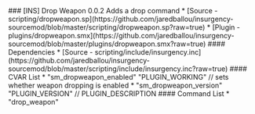 <a name="dropweapon">
### [INS] Drop Weapon 0.0.2
Adds a drop command
 * [Source - scripting/dropweapon.sp](https://github.com/jaredballou/insurgency-sourcemod/blob/master/scripting/dropweapon.sp?raw=true)
 * [Plugin - plugins/dropweapon.smx](https://github.com/jaredballou/insurgency-sourcemod/blob/master/plugins/dropweapon.smx?raw=true)
#### Dependencies
 * [Source - scripting/include/insurgency.inc](https://github.com/jaredballou/insurgency-sourcemod/blob/master/scripting/include/insurgency.inc?raw=true)
#### CVAR List
 * "sm_dropweapon_enabled" "PLUGIN_WORKING" // sets whether weapon dropping is enabled
 * "sm_dropweapon_version" "PLUGIN_VERSION" // PLUGIN_DESCRIPTION
#### Command List
 * "drop_weapon"
